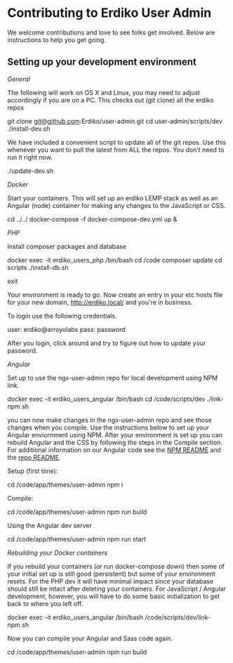 Contributing to Erdiko User Admin
=================================

We welcome contributions and love to see folks get involved.  Below are instructions to help you get going.


Setting up your development environment
---------------------------------------

*General*

The following will work on OS X and Linux, you may need to adjust accordingly if you are on a PC.  This checks out (git clone) all the erdiko repos

  git clone git@github.com:Erdiko/user-admin.git
  cd user-admin/scripts/dev
  ./install-dev.sh

We have included a convenient script to update all of the git repos.  Use this whenever you want to pull the latest from ALL the repos.  You don't need to run it right now.

  ./update-dev.sh

*Docker*

Start your containers.  This will set up an erdiko LEMP stack as well as an Angular (node) container for making any changes to the JavaScript or CSS.

  cd ../../
  docker-compose -f docker-compose-dev.yml up &

*PHP*

Install composer packages and database

  docker exec -it erdiko_users_php /bin/bash
  cd /code
  composer update
  cd scripts
  ./install-db.sh

  exit

Your environment is ready to go.  Now create an entry in your etc hosts file for your new domain, http://erdiko.local/ and you're in business.

To login use the following credentials.

user: erdiko@arroyolabs
pass: password

After you login, click around and try to figure out how to update your password.


*Angular*

Set up to use the ngx-user-admin repo for local development using NPM link.  

  docker exec -it erdiko_users_angular /bin/bash
  cd /code/scripts/dev
  ./link-npm.sh

you can now make changes in the ngx-user-admin repo and see those changes when you compile.  Use the instructions below to set up your Angular enviornment using NPM.  After your environment is set up you can rebuild Angular and the CSS by following the steps in the Compile section.  For additional information on our Angular code see the [NPM README](https://www.npmjs.com/package/@erdiko/ngx-user-admin) and the [repo README](https://github.com/Erdiko/ngx-user-admin).

Setup (first time):

  cd /code/app/themes/user-admin
  npm i

Compile:

  cd /code/app/themes/user-admin
  npm run build

Using the Angular dev server

  cd /code/app/themes/user-admin
  npm run start


*Rebuilding your Docker containers*

If you rebuild your containers (or run docker-compose down) then some of your initial set up is still good (persistent) but some of your environment resets.  For the PHP dev it will have minimal impact since your database should still be intact after deleting your containers.  For JavaScript / Angular development, however, you will have to do some basic initialization to get back to where you left off.

  docker exec -it erdiko_users_angular /bin/bash
  /code/scripts/dev/link-npm.sh

Now you can compile your Angular and Sass code again.

  cd /code/app/themes/user-admin
  npm run build
